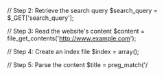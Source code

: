// Step 2: Retrieve the search query
$search_query = $_GET['search_query'];

// Step 3: Read the website's content
$content = file_get_contents('http://www.example.com');

// Step 4: Create an index file
$index = array();

// Step 5: Parse the content
$title = preg_match('/<title>(.*?)<\/title>/i', $content, $matches) ? $matches[1] : '';
$description = preg_match('/<meta name="description" content="(.*?)"/i', $content, $matches) ? $matches[1] : '';

// Step 6: Add the content to the index
$index[] = array(
    'title' => $title,
    'description' => $description,
    'url' => 'http://www.example.com'
);

// Step 7: Perform the search
$results = array();
foreach ($index as $page) {
    if (stripos($page['title'], $search_query) !== false || stripos($page['description'], $search_query) !== false) {
        $results[] = $page;
    }
}

// Display the results
foreach ($results as $result) {
    echo '<a href="' . $result['url'] . '">' . $result['title'] . '</a><br />';
    echo $result['description'] . '<br /><br />';
}
